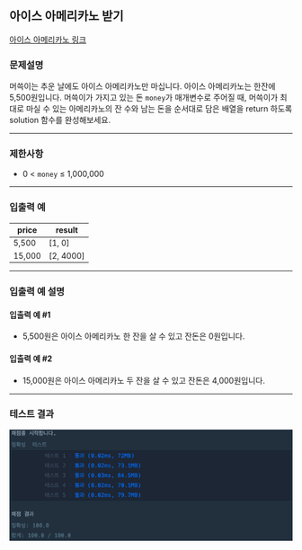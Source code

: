 ## 아이스 아메리카노 받기

[아이스 아메리카노 링크](https://school.programmers.co.kr/learn/courses/30/lessons/120819)

### 문제설명

머쓱이는 추운 날에도 아이스 아메리카노만 마십니다. 아이스 아메리카노는 한잔에 5,500원입니다. 머쓱이가 가지고 있는 돈 `money`가 매개변수로 주어질 때, 머쓱이가 최대로
마실 수 있는 아메리카노의 잔 수와 남는 돈을 순서대로 담은 배열을 return 하도록 solution 함수를 완성해보세요.

---

### 제한사항

+ 0 < `money` ≤ 1,000,000

---

### 입출력 예

| price  | result    |
|--------|-----------|
| 5,500  | [1, 0]    |
| 15,000 | [2, 4000] |

---

### 입출력 예 설명

#### 입출력 예 #1

+ 5,500원은 아이스 아메리카노 한 잔을 살 수 있고 잔돈은 0원입니다.

#### 입출력 예 #2

+ 15,000원은 아이스 아메리카노 두 잔을 살 수 있고 잔돈은 4,000원입니다.

---

### 테스트 결과

![결과](./120819_결과.png)